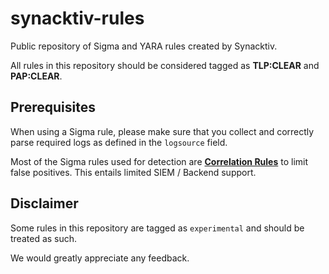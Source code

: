 # synacktiv-rules

Public repository of Sigma and YARA rules created by Synacktiv.

All rules in this repository should be considered tagged as **TLP:CLEAR** and **PAP:CLEAR**.

## Prerequisites

When using a Sigma rule, please make sure that you collect and correctly parse required logs as defined in the `logsource` field.

Most of the Sigma rules used for detection are [**Correlation Rules**](https://sigmahq.io/docs/meta/correlations.html) to limit false positives. This entails limited SIEM / Backend support.

## Disclaimer

Some rules in this repository are tagged as `experimental` and should be treated as such.

We would greatly appreciate any feedback.
